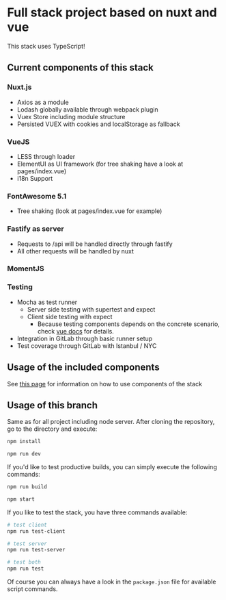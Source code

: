 # Full stack project based on nuxt and vue 

This stack uses TypeScript!

## Current components of this stack

### Nuxt.js

* Axios as a module
* Lodash globally available through webpack plugin
* Vuex Store including module structure
* Persisted VUEX with cookies and localStorage as fallback

### VueJS

* LESS through loader
* ElementUI as UI framework (for tree shaking have a look at pages/index.vue)
* i18n Support

### FontAwesome 5.1

* Tree shaking (look at pages/index.vue for example)

### Fastify as server
* Requests to /api will be handled directly through fastify
* All other requests will be handled by nuxt

### MomentJS

### Testing
* Mocha as test runner
    * Server side testing with supertest and expect
    * Client side testing with expect
        * Because testing components depends on the concrete scenario, check [vue docs](https://vuejs.org/v2/guide/unit-testing.html#Setup-and-Tooling) for details.
* Integration in GitLab through basic runner setup
* Test coverage through GitLab with Istanbul / NYC

## Usage of the included components
See [this page](USAGE.md) for information on how to use components of the stack

## Usage of this branch

Same as for all project including node server. After cloning the repository, go to the directory and execute:

```bash 
npm install

npm run dev
```

If you'd like to test productive builds, you can simply execute the following commands:

```bash
npm run build

npm start
```

If you like to test the stack, you have three commands available:

```bash
# test client
npm run test-client

# test server
npm run test-server

# test both
npm run test
```

Of course you can always have a look in the `package.json` file for available script commands.
